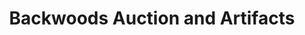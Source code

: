 ---
title: "Backwoods Auction and Artifacts"
url: /altavista/backwoods-auction-and-artifacts/
shop: auction house
---